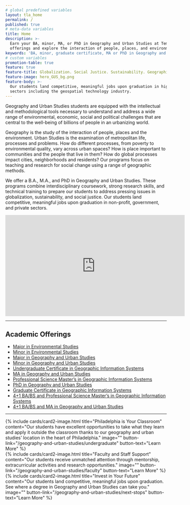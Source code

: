 ```yaml
---
# global predefined variables
layout: tla_home
permalink: /
published: true
# meta-data variables
title: Home
description: >-
  Earn your BA, minor, MA, or PhD in Geography and Urban Studies at Temple University. View our academic
  offerings and explore the interaction of people, places, and environment at the College of Liberal Arts.
keywords: 'BA, minor, graduate certificate, MA or PhD in Geography and Urban Studies, GIS certificate, academic offerings'
# custom variables
promotion-table: true
feature: true
feature-title: Globalization. Social Justice. Sustainability. Geographic Methods.
feature-image: hero_GUS_bg.png
feature-body: >-
  Our students land competitive, meaningful jobs upon graduation in high-growth
  sectors including the geospatial technology industry.
---
```

Geography and Urban Studies students are equipped with the intellectual and methodological tools necessary to understand and address a wide range of environmental, economic, social and political challenges that are central to the well-being of billions of people in an urbanizing world.

Geography is the study of the interaction of people, places and the environment. Urban Studies is the examination of metropolitan life, processes and problems. How do different processes, from poverty to environmental quality, vary across urban spaces? How is place important to communities and the people that live in them? How do global processes impact cities, neighborhoods and residents? Our programs focus on teaching and research for social change using a range of geographic methods.

We offer a B.A., M.A., and PhD in Geography and Urban Studies. These programs combine interdisciplinary coursework, strong research skills, and technical training to prepare our students to address pressing issues in globalization, sustainability, and social justice.  Our students land competitive, meaningful jobs upon graduation in non-profit, government, and private sectors.

<div class="container video-container">
  <iframe width="560" height="315" src="https://www.youtube.com/embed/RzkIIPAYRoY" frameborder="0" allow="autoplay; encrypted-media" allowfullscreen></iframe>
</div>

___

## Academic Offerings
- [Major in Environmental Studies](https://bulletin.temple.edu/undergraduate/liberal-arts/environmental-studies/ba-environmental-studies/)
- [Minor in Environmental Studies](https://bulletin.temple.edu/undergraduate/liberal-arts/environmental-studies/ba-environmental-studies/)
- [Major in Geography and Urban Studies](https://bulletin.temple.edu/undergraduate/liberal-arts/geography-urban-studies/ba-geography-urban-studies/)
- [Minor in Geography and Urban Studies](https://bulletin.temple.edu/undergraduate/liberal-arts/geography-urban-studies/minor-geography-urban-studies/)
- [Undergraduate Certificate in Geographic Information Systems](https://bulletin.temple.edu/undergraduate/liberal-arts/certificate-programs/certificate-geographic-information-systems/)
- [MA in Geography and Urban Studies](https://bulletin.temple.edu/graduate/scd/cla/geography-urban-studies-ma/)
- [Professional Science Master’s in Geographic Information Systems](https://bulletin.temple.edu/graduate/scd/cla/geographic-information-systems-psm/)
- [PhD in Geography and Urban Studies](https://bulletin.temple.edu/graduate/scd/cla/geography-urban-studies-phd/)
- [Graduate Certificate in Geographic Information Systems](https://bulletin.temple.edu/graduate/scd/cla/geographic-information-systems-certificate/)
- [4+1 BA/BS and Professional Science Master’s in Geographic Information Systems](/geography-and-urban-studies/undergraduate#accelerated-degree-offerings-41)
- [4+1 BA/BS and MA in Geography and Urban Studies](/geography-and-urban-studies/undergraduate#accelerated-degree-offerings-41)

___

<div class="row row-wide">
  <div class="col m12 l4">{% include cards/card2-image.html
    title="Philadelphia is Your Classroom"
    content="Our students have excellent opportunities to take what they learn and apply it outside the classroom thanks to our geography and urban studies’ location in the heart of Philadelphia."
    image=""
    button-link="/geography-and-urban-studies/undergraduate"
    button-text="Learn More" %}
  </div>
  <div class="row row-wide">
    <div class="col m12 l4">{% include cards/card2-image.html
      title="Faculty and Staff Support"
      content="Our students receive unmatched attention through mentorship, extracurricular activities and research opportunities."
      image=""
      button-link="/geography-and-urban-studies/faculty"
      button-text="Learn More" %}
    </div>
    <div class="row row-wide">
      <div class="col m12 l4">{% include cards/card2-image.html
        title="Invest in Your Future"
        content="Our students land competitive, meaningful jobs upon graduation. See where a degree in Geography and Urban Studies can
        take you."
        image=""
        button-link="/geography-and-urban-studies/next-stops"
        button-text="Learn More" %}
      </div>
</div>
